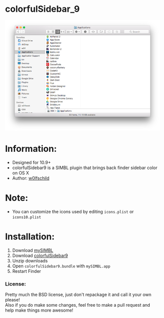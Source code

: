 # colorfulSidebar_9

![preview](preview.png) 

# Information:

- Designed for 10.9+   
- colorfulSidebar9 is a SIMBL plugin that brings back finder sidebar color on OS X    
- Author: [w0lfschild](https://github.com/w0lfschild)

# Note:

- You can customize the icons used by editing `icons.plist` or `icons10.plist`

# Installation:

1. Download [mySIMBL](https://github.com/w0lfschild/app_updates/raw/master/mySIMBL/mySIMBL_0.2.5.zip)
2. Download [colorfulSidebar9](https://github.com/w0lfschild/colorfulSidebar_9/raw/master/build/colorfulSidebar9.zip)
3. Unzip downloads
4. Open `colorfulSidebar9.bundle` with `mySIMBL.app`
5. Restart Finder
	
### License:
Pretty much the BSD license, just don't repackage it and call it your own please!    
Also if you do make some changes, feel free to make a pull request and help make things more awesome!
